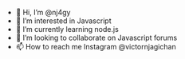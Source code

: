 - 👋 Hi, I’m @nj4gy
- 👀 I’m interested in Javascript
- 🌱 I’m currently learning node.js
- 💞️ I’m looking to collaborate on Javascript forums
- 📫 How to reach me Instagram @victornjagichan

<!---
nj4gy/nj4gy is a ✨ special ✨ repository because its `README.md` (this file) appears on your GitHub profile.
You can click the Preview link to take a look at your changes.
--->
